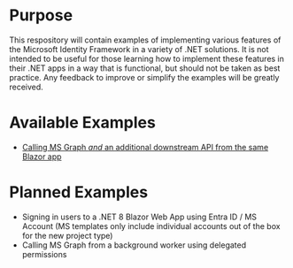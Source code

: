 # Purpose

This respository will contain examples of implementing various features of the Microsoft Identity Framework in a variety of .NET solutions. 
It is not intended to be useful for those learning how to implement these features in their .NET apps in a way that is functional, but should not be taken as best practice. Any feedback to improve or simplify the examples will be greatly received.

# Available Examples

- [Calling MS Graph _and_ an additional downstream API from the same Blazor app](Blazor-GraphAndAdditionalAPI)

# Planned Examples

- Signing in users to a .NET 8 Blazor Web App using Entra ID / MS Account (MS templates only include individual accounts out of the box for the new project type)
- Calling MS Graph from a background worker using delegated permissions
